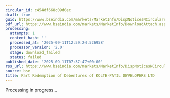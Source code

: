 ```yaml
---
circular_id: c454df668c09d0ec
draft: true
guid: https://www.bseindia.com/markets/MarketInfo/DispNoticesNCirculars.aspx?Noticeid={3F2E0291-9FEC-4A8F-8247-CDA31E63DAF5}&noticeno=20250911-6&dt=09/11/2025&icount=6&totcount=72&flag=0
pdf_url: https://www.bseindia.com/markets/MarketInfo/DownloadAttach.aspx?id=20250911-6&attachedId=
processing:
  attempts: 1
  content_hash: ''
  processed_at: '2025-09-11T12:59:24.526958'
  processor_version: '2.0'
  stage: download_failed
  status: failed
published_date: '2025-09-11T07:37:47+00:00'
rss_url: https://www.bseindia.com/markets/MarketInfo/DispNoticesNCirculars.aspx?Noticeid={3F2E0291-9FEC-4A8F-8247-CDA31E63DAF5}&noticeno=20250911-6&dt=09/11/2025&icount=6&totcount=72&flag=0
source: bse
title: Part Redemption of Debentures of KOLTE-PATIL DEVELOPERS LTD
---
```


Processing in progress...